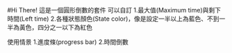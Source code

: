 #Hi There!
這是一個圓形倒數的套件
可以自訂
1.最大值(Maximum time)與剩下時間(Left time)
2.各種狀態顏色(State color)，像是設定一半以上為藍色、不到一半為黃色，四分之一以下為紅色

使用情景
1.進度條(progress bar)
2.時間倒數
